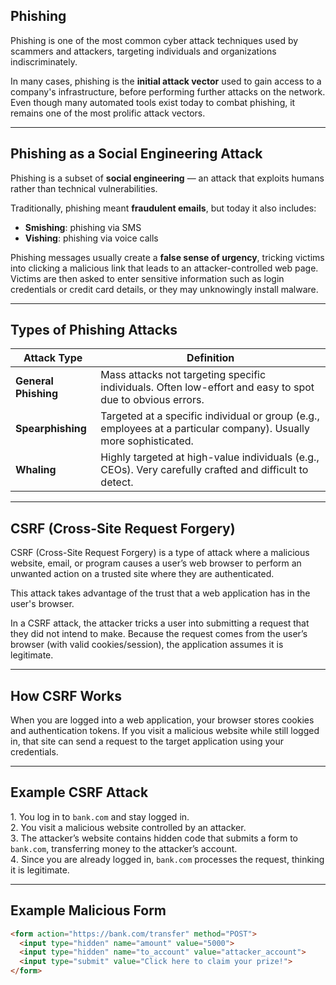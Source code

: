 ##  Phishing

Phishing is one of the most common cyber attack techniques used by scammers and attackers, targeting individuals and organizations indiscriminately.

In many cases, phishing is the **initial attack vector** used to gain access to a company's infrastructure, before performing further attacks on the network. Even though many automated tools exist today to combat phishing, it remains one of the most prolific attack vectors.

---

##  Phishing as a Social Engineering Attack

Phishing is a subset of **social engineering** — an attack that exploits humans rather than technical vulnerabilities.

Traditionally, phishing meant **fraudulent emails**, but today it also includes:

- **Smishing**: phishing via SMS
- **Vishing**: phishing via voice calls

Phishing messages usually create a **false sense of urgency**, tricking victims into clicking a malicious link that leads to an attacker-controlled web page. Victims are then asked to enter sensitive information such as login credentials or credit card details, or they may unknowingly install malware.

---

##  Types of Phishing Attacks

| Attack Type       | Definition                                                                                                           |
|-------------------|-----------------------------------------------------------------------------------------------------------------------|
| **General Phishing** | Mass attacks not targeting specific individuals. Often low-effort and easy to spot due to obvious errors.        |
| **Spearphishing**    | Targeted at a specific individual or group (e.g., employees at a particular company). Usually more sophisticated. |
| **Whaling**         | Highly targeted at high-value individuals (e.g., CEOs). Very carefully crafted and difficult to detect.           |

---

##  CSRF (Cross-Site Request Forgery)

CSRF (Cross-Site Request Forgery) is a type of attack where a malicious website, email, or program causes a user’s web browser to perform an unwanted action on a trusted site where they are authenticated.  

This attack takes advantage of the trust that a web application has in the user's browser.  

In a CSRF attack, the attacker tricks a user into submitting a request that they did not intend to make. Because the request comes from the user’s browser (with valid cookies/session), the application assumes it is legitimate.

---

##  How CSRF Works

When you are logged into a web application, your browser stores cookies and authentication tokens. If you visit a malicious website while still logged in, that site can send a request to the target application using your credentials.

---

##  Example CSRF Attack

1️. You log in to `bank.com` and stay logged in.  
2️. You visit a malicious website controlled by an attacker.  
3️. The attacker’s website contains hidden code that submits a form to `bank.com`, transferring money to the attacker’s account.  
4️. Since you are already logged in, `bank.com` processes the request, thinking it is legitimate.

---

##  Example Malicious Form

```html
<form action="https://bank.com/transfer" method="POST">
  <input type="hidden" name="amount" value="5000">
  <input type="hidden" name="to_account" value="attacker_account">
  <input type="submit" value="Click here to claim your prize!">
</form>

